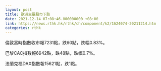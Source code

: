 ```yaml
---
layout: post
title: 歐洲主要股市下跌
date: 2021-12-14 07:08:46.000000000 +08:00
link: https://news.rthk.hk/rthk/ch/component/k2/1624074-20211214.htm
categories: rthk
---
```


倫敦富時指數收市報7231點，跌60點，跌幅0.83%。

巴黎CAC指數報6942點，跌48點，跌幅0.7%。

法蘭克福DAX指數報15621點，跌1點。
